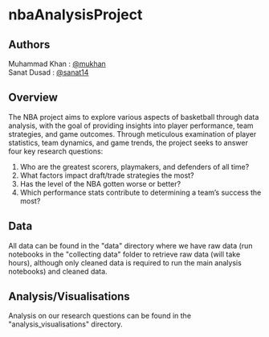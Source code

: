 # nbaAnalysisProject

## Authors
Muhammad Khan : [@mukhan](https://github.com/MuKhan03) \
Sanat Dusad  : [@sanat14](https://github.com/Sanat14)

## Overview

The NBA project aims to explore various aspects of basketball through data analysis, with the
goal of providing insights into player performance, team strategies, and game outcomes. Through
meticulous examination of player statistics, team dynamics, and game trends, the project seeks to
answer four key research questions:
1) Who are the greatest scorers, playmakers, and defenders of all time?
2) What factors impact draft/trade strategies the most?
3) Has the level of the NBA gotten worse or better?
4) Which performance stats contribute to determining a team’s success the most?


## Data
All data can be found in the "data" directory where we have raw data (run notebooks in the "collecting data" folder to retrieve raw data (will take hours), although only cleaned data is required to run the main analysis notebooks) and cleaned data.

## Analysis/Visualisations
Analysis on our research questions can be found in the "analysis_visualisations" directory.
